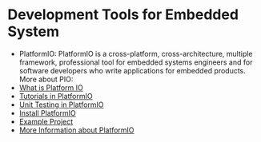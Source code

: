# Development Tools for Embedded System

- PlatformIO: PlatformIO is a cross-platform, cross-architecture, multiple framework, professional tool for embedded systems engineers and for software developers who write applications for embedded products.
More about PIO: 
-  [What is Platform IO](https://docs.platformio.org/en/latest/what-is-platformio.html)
-  [Tutorials in PlatformIO](https://docs.platformio.org/en/latest/tutorials/index.html)
-  [Unit Testing in PlatformIO](https://docs.platformio.org/en/latest/advanced/unit-testing/index.html)
-  [Install PlatformIO](https://medium.com/embedded-iot/platformio-every-embedded-developer-should-use-it-e9d9a51a5cc8)
-  [Example Project](https://github.com/platformio/platformio-examples)
-  [More Information about PlatformIO](https://docs.platformio.org/en/latest/)
